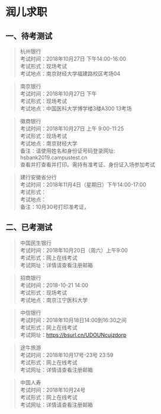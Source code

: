 # 润儿求职

## 一、待考测试

> 杭州银行<br>
考试时间：2018年10月27日 下午14:00-16:00<br>
考试形式：现场考试<br>
考试地点：南京财经大学福建路校区考场04<br>

> 南京银行<br>
考试时间：2018年10月27日 下午<br>
考试形式：现场考试<br>
考试地点：中国医科大学博学楼3楼A300 13考场

> 徽商银行<br>
考试时间：2018年10月27日 上午 9:00-11:25<br> 
考试形式：现场考试<br>
考试地点：南京财经大学<br>
备注：请使用姓名和身份证号码登录网址:<br>
hsbank2019.campustest.cn<br>
查看并打查看并打印。需持有准考证、身份证入场参加考试<br>

> 建行安徽省分行<br>
考试时间：2018年11月4日（星期日）下午14:00-17:00<br>
考试形式：   <br>
考试地点：   <br>
备注：10月30号打印准考证，

## 二、已考测试
> 中国民生银行<br>
考试时间：2018年10月20日（周六）上午9:00<br>
考试形式：网上在线考试<br>
考试网址：详情请查看注册邮箱<br>

> 招商银行<br>
考试时间：2018-10-21 14:00<br>
考试形式：现场考试<br>
考试地点：南京江宁医科大学<br>

> 中信银行<br>
考试时间：2018年10月18日14:00到16:30之间<br>
考试形式：网上在线考试<br>
考试网址：https://bsurl.cn/UDOUNcujzdorp<br>

> 途牛旅游<br>
考试时间：2018年10月17号-23号 23:59<br>
考试形式：网上在线考试<br>
考试网址：详情请查看注册邮箱<br>

> 中国人寿<Br>
考试时间：2018年10月24号<br>
考试形式：网上在线考试<br>
考试网址：详情请查看注册邮箱<br>

